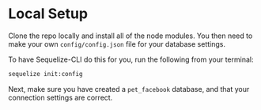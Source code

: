 # Local Setup
Clone the repo locally and install all of the node modules. You then need to make your own `config/config.json` file for your database settings. 

To have Sequelize-CLI do this for you, run the following from your terminal:

```bash
sequelize init:config
```

Next, make sure you have created a `pet_facebook` database, and that your connection settings are correct.
